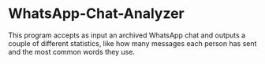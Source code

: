 # WhatsApp-Chat-Analyzer

This program accepts as input an archived WhatsApp chat and outputs a couple of different statistics, like how many messages each person has sent and the most common words they use.
